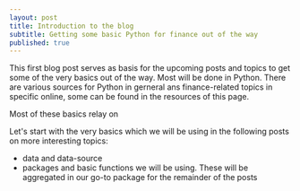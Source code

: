 ```yaml
---
layout: post
title: Introduction to the blog
subtitle: Getting some basic Python for finance out of the way
published: true
---
```


This first blog post serves as basis for the upcoming posts and topics to get some of the very basics out of the way. Most will be done in Python. There are various sources for Python in gerneral ans finance-related topics in specific online, some can be found in the resources of this page.

Most of these basics relay on 

Let's start with the very basics which we will be using in the following posts on more interesting topics: 
* data and data-source
* packages and basic functions we will be using. These will be aggregated in our go-to package for the remainder of the posts




